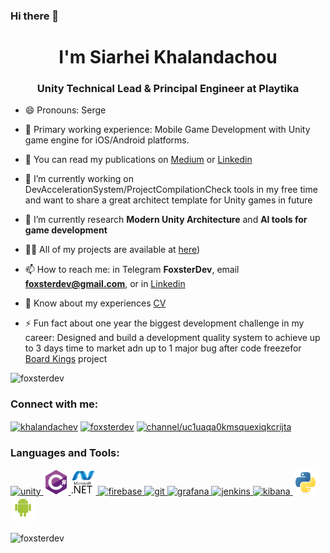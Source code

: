 ### Hi there 👋

<h1 align="center">I'm Siarhei Khalandachou</h1> 
<h3 align="center">Unity Technical Lead & Principal Engineer at Playtika</h3>

- 😄 Pronouns: Serge
- 🔭 Primary working experience: Mobile Game Development with Unity game engine for iOS/Android platforms.
- 🔭 You can read my publications on [Medium](https://foxsterdev.medium.com/) or [Linkedin](https://www.linkedin.com/newsletters/from-code-to-play-7165295828431978496/)
- 🔭 I’m currently working on DevAccelerationSystem/ProjectCompilationCheck tools in my free time and want to share a great architect template for Unity games in future
- 🌱 I’m currently research **Modern Unity Architecture** and **AI tools for game development**
- 👨‍💻 All of my projects are available at [here](https://www.linkedin.com/in/khalandachev/details/projects/))
- 📫 How to reach me: in Telegram **FoxsterDev**, email **foxsterdev@gmail.com**, or in [Linkedin](https://www.linkedin.com/in/khalandachev/)
- 📄 Know about my experiences [CV](https://drive.google.com/file/d/1rerXe0Gg-olEQvu_xcglP73Hmv5UfdE5/view?usp=sharing)

- ⚡  Fun fact about one year the biggest development challenge in my career: Designed and build a development quality system to achieve up to 3 days time to market adn up to 1 major bug after code freezefor [Board Kings](https://play.google.com/store/apps/details?id=com.jellybtn.boardkings&hl=en&gl=US) project 
  
<p align="left"> <img src="https://komarev.com/ghpvc/?username=foxsterdev&label=Profile%20views&color=0e75b6&style=flat" alt="foxsterdev" /> </p>

<h3 align="left">Connect with me:</h3>
<p align="left">
<a href="https://linkedin.com/in/khalandachev" target="blank"><img align="center" src="https://raw.githubusercontent.com/rahuldkjain/github-profile-readme-generator/master/src/images/icons/Social/linked-in-alt.svg" alt="khalandachev" height="30" width="40" /></a>
<a href="https://foxsterdev.medium.com" target="blank"><img align="center" src="https://raw.githubusercontent.com/rahuldkjain/github-profile-readme-generator/master/src/images/icons/Social/medium.svg" alt="foxsterdev" height="30" width="40" /></a>
<a href="https://www.youtube.com/channel/UC1uaQA0KMsquEXIqKcRiJtA" target="blank"><img align="center" src="https://raw.githubusercontent.com/rahuldkjain/github-profile-readme-generator/master/src/images/icons/Social/youtube.svg" alt="channel/uc1uaqa0kmsquexiqkcrijta" height="30" width="40" /></a>
</p>

<h3 align="left">Languages and Tools:</h3>
<p align="left"> 
  <a href="https://unity.com/" target="_blank" rel="noreferrer"> <img src="https://www.vectorlogo.zone/logos/unity3d/unity3d-icon.svg" alt="unity" width="40" height="40"/> </a> 
 <a href="https://www.w3schools.com/cs/" target="_blank" rel="noreferrer"> <img src="https://raw.githubusercontent.com/devicons/devicon/master/icons/csharp/csharp-original.svg" alt="csharp" width="40" height="40"/> </a> <a href="https://dotnet.microsoft.com/" target="_blank" rel="noreferrer"> <img src="https://raw.githubusercontent.com/devicons/devicon/master/icons/dot-net/dot-net-original-wordmark.svg" alt="dotnet" width="40" height="40"/> </a> <a href="https://firebase.google.com/" target="_blank" rel="noreferrer"> <img src="https://www.vectorlogo.zone/logos/firebase/firebase-icon.svg" alt="firebase" width="40" height="40"/> </a> <a href="https://git-scm.com/" target="_blank" rel="noreferrer"> <img src="https://www.vectorlogo.zone/logos/git-scm/git-scm-icon.svg" alt="git" width="40" height="40"/> </a> <a href="https://grafana.com" target="_blank" rel="noreferrer"> <img src="https://www.vectorlogo.zone/logos/grafana/grafana-icon.svg" alt="grafana" width="40" height="40"/> </a> <a href="https://www.jenkins.io" target="_blank" rel="noreferrer"> <img src="https://www.vectorlogo.zone/logos/jenkins/jenkins-icon.svg" alt="jenkins" width="40" height="40"/> </a> <a href="https://www.elastic.co/kibana" target="_blank" rel="noreferrer"> <img src="https://www.vectorlogo.zone/logos/elasticco_kibana/elasticco_kibana-icon.svg" alt="kibana" width="40" height="40"/> </a> 
  <a href="https://www.python.org" target="_blank" rel="noreferrer"> <img src="https://raw.githubusercontent.com/devicons/devicon/master/icons/python/python-original.svg" alt="python" width="40" height="40"/> </a> 
   <a href="https://developer.android.com" target="_blank" rel="noreferrer"> <img src="https://raw.githubusercontent.com/devicons/devicon/master/icons/android/android-original-wordmark.svg" alt="android" width="40" height="40"/> </a> 
  </p>

<p><img align="center" src="https://github-readme-stats.vercel.app/api/top-langs?username=foxsterdev&show_icons=true&locale=en&layout=compact" alt="foxsterdev" /></p>



<!--
**FoxsterDev/FoxsterDev** is a ✨ _special_ ✨ repository because its `README.md` (this file) appears on your GitHub profile.

Here are some ideas to get you started:

- 🔭 I’m currently working on ...
- 🌱 I’m currently learning ...
- 👯 I’m looking to collaborate on ...
- 🤔 I’m looking for help with ...
- 💬 Ask me about ...
- 📫 How to reach me: ...
- 😄 Pronouns: ...
- ⚡ Fun fact: ...
-->

